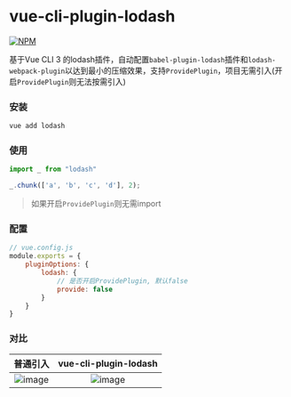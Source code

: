# vue-cli-plugin-lodash
[![NPM](https://img.shields.io/npm/v/vue-cli-plugin-lodash.svg)](https://www.npmjs.com/package/vue-cli-plugin-lodash)

基于Vue CLI 3 的lodash插件，自动配置`babel-plugin-lodash`插件和`lodash-webpack-plugin`以达到最小的压缩效果，支持`ProvidePlugin`，项目无需引入(开启`ProvidePlugin`则无法按需引入)

### 安装
```bash
vue add lodash
```

### 使用

```javascript
import _ from "lodash"

_.chunk(['a', 'b', 'c', 'd'], 2);
```
> 如果开启`ProvidePlugin`则无需import

### 配置
```javascript
// vue.config.js
module.exports = {
    pluginOptions: {
        lodash: {
            // 是否开启ProvidePlugin, 默认false
            provide: false
        }
    }
}

```

### 对比
| 普通引入 | vue-cli-plugin-lodash |
| :----: |:-----:|
| ![image](https://user-images.githubusercontent.com/20091279/83642021-e1562d00-a5e0-11ea-9d28-a1817781d85c.png) | ![image](https://user-images.githubusercontent.com/20091279/83641894-b966c980-a5e0-11ea-9353-54d3cac32e03.png) |
